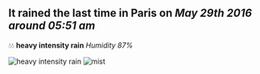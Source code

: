 ## It rained the last time in Paris on *May 29th 2016 around 05:51 am*
💧💧  **heavy intensity rain** *Humidity 87%*

![heavy intensity rain](http://openweathermap.org/img/w/10d.png) ![mist](http://openweathermap.org/img/w/50d.png)
